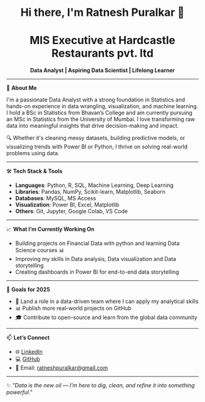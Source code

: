 <h1 align="center">Hi there, I'm Ratnesh Puralkar 👋</h1>

<h1 align="center">MIS Executive at Hardcastle Restaurants pvt. ltd </h1>
<p align="center">
  <b>Data Analyst | Aspiring Data Scientist | Lifelong Learner</b>  
</p>

---

🚀 **About Me**

I'm a passionate Data Analyst with a strong foundation in Statistics and hands-on experience in data wrangling, visualization, and machine learning. I hold a BSc in Statistics from Bhavan’s College and am currently pursuing an MSc in Statistics from the University of Mumbai. I love transforming raw data into meaningful insights that drive decision-making and impact.

🔍 Whether it's cleaning messy datasets, building predictive models, or visualizing trends with Power BI or Python, I thrive on solving real-world problems using data.

---

🛠️ **Tech Stack & Tools**
- **Languages**: Python, R, SQL, Machine Learning, Deep Learning
- **Libraries**: Pandas, NumPy, Scikit-learn, Matplotlib, Seaborn
- **Databases**: MySQL, MS Access
- **Visualization**: Power BI, Excel, Matplotlib
- **Others**: Git, Jupyter, Google Colab, VS Code

---

📈 **What I’m Currently Working On**
- Building projects on Financial Data with python and learning Data Science courses 📊
- Improving my skills in Data analysis, Data visualization and Data storytelling
- Creating dashboards in Power BI for end-to-end data storytelling

---

🎯 **Goals for 2025**
- 💼 Land a role in a data-driven team where I can apply my analytical skills
- 📊 Publish more real-world projects on GitHub
- 🎓 Contribute to open-source and learn from the global data community

---

📫 **Let’s Connect**
- 🌐 [LinkedIn](https://www.linkedin.com/in/ratnesh-puralkar)
- 💻 [GitHub](https://github.com/RatneshRavindra)
- 📧 Email: ratneshpuralkar@gmail.com

---

✨ *"Data is the new oil — I’m here to dig, clean, and refine it into something powerful."*
